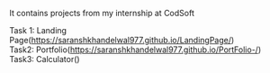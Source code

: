 It contains projects from my internship at CodSoft   

    
Task 1: Landing Page(https://saranshkhandelwal977.github.io/LandingPage/)    
Task2: Portfolio(https://saranshkhandelwal977.github.io/PortFolio-/)    
Task3: Calculator()  
